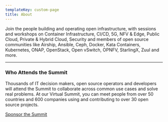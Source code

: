 ```yaml
---
templateKey: custom-page
title: About
---
```

Join the people building and operating open infrastructure, with sessions and workshops on Container Infrastructure, CI/CD, 5G, NFV & Edge, Public Cloud, Private & Hybrid Cloud, Security and members of open source communities like Airship, Ansible, Ceph, Docker, Kata Containers, Kubernetes, ONAP, OpenStack, Open vSwitch, OPNFV, StarlingX, Zuul and more.

- - -

### Who Attends the Summit

Thousands of IT decision makers, open source operators and developers will attend the Summit to collaborate across common use cases and solve real problems. At our Virtual Summit, you can meet people from over 50 countries and 600 companies using and contributing to over 30 open source projects.

[Sponsor the Summit](https://www.openstack.org/summit/2020/sponsors/)